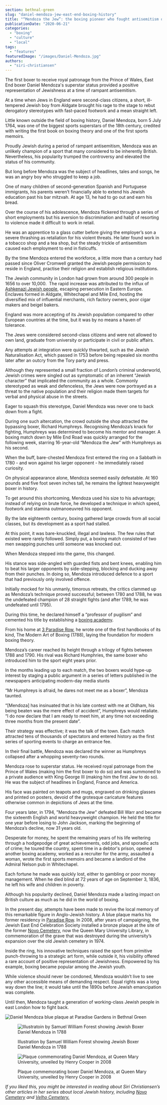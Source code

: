```yaml
---
section: bethnal-green
slug: "daniel-mendoza-jew-east-end-boxing-history"
title: "“Mendoza the Jew”: the boxing pioneer who fought antisemitism one jab at a time"
publicationDate: "2020-06-21"
categories: 
  - "boxing"
  - "culture"
  - "local"
tags: 
  - "features"
featuredImage: "/images/Daniel-Mendoza.jpg"
authors: 
  - "siri-christiansen"
---
```


The first boxer to receive royal patronage from the Prince of Wales, East End boxer Daniel Mendoza's superstar status provided a positive representation of Jewishness at a time of rampant antisemitism.

At a time when Jews in England were second-class citizens, a short, ill-tempered Jewish boy from Aldgate brought his rage to the stage to rebut derogatory stereotypes with fast-paced footwork and a mean straight left.

Little known outside the field of boxing history, Daniel Mendoza, born 5 July 1764, was one of the biggest sports superstars of the 18th century, credited with writing the first book on boxing theory and one of the first sports memoirs.

Proudly Jewish during a period of rampant antisemitism, Mendoza was an unlikely champion of a sport that many considered to be inherently British. Nevertheless, his popularity trumped the controversy and elevated the status of his community.

But long before Mendoza was the subject of headlines, tales and songs, he was an angry boy who struggled to keep a job.

One of many children of second-generation Spanish and Portuguese immigrants, his parents weren’t financially able to extend his Jewish education past his bar mitzvah. At age 13, he had to go out and earn his bread.

Over the course of his adolescence, Mendoza flickered through a series of short employments but his aversion to discrimination and habit of resorting to violence made it difficult to work in retail.

He was an apprentice to a glass cutter before giving the employer’s son a severe thrashing as retaliation for his violent threats. He later found work in a tobacco shop and a tea shop, but the steady trickle of antisemitism caused each employment to end in fisticuffs.

By the time Mendoza entered the workforce, a little more than a century had passed since Oliver Cromwell granted the Jewish people permission to reside in England, practise their religion and establish religious institutions.

The Jewish community in London had grown from around 300 people in 1656 to over 10,000.  The rapid increase was attributed to the influx of [Ashkenazi Jewish people](https://romanroadlondon.com/novo-cemetery-jewish-history/), escaping persecution in Eastern Europe. Enclaves formed in Aldgate, Whitechapel and Mile End, hosting the diversified mix of influential merchants, rich factory owners, poor cigar makers and beigel bakers.

England was more accepting of its Jewish population compared to other European countries at the time, but it was by no means a haven of tolerance.

The Jews were considered second-class citizens and were not allowed to own land, graduate from university or participate in civil or public affairs. 

Any attempts at integration were quickly thwarted, such as the Jewish Naturalisation Act, which passed in 1753 before being repealed six months later after an outcry from the Tory party and press.

Although they represented a small fraction of London’s criminal underworld, Jewish crimes were singled out as symptomatic of an inherent “Jewish character” that implicated the community as a whole. Commonly stereotyped as weak and defenceless, the Jews were now portrayed as a threat to the native population and their religion made them targets for verbal and physical abuse in the streets.

Eager to squash this stereotype, Daniel Mendoza was never one to back down from a fight.

During one such altercation, the crowd outside the shop attracted the bypassing boxer, Richard Humphreys. Recognising Mendoza’s knack for fighting, Humphreys was determined to become his mentor and manager. A boxing match down by Mile End Road was quickly arranged for the following week, starring 16-year-old “Mendoza the Jew” with Humphreys as his second.

When the buff, bare-chested Mendoza first entered the ring on a Sabbath in 1780 - and won against his larger opponent - he immediately raised curiosity.

On physical appearance alone, Mendoza seemed easily defeatable. At 160 pounds and five foot seven inches tall, he remains the lightest heavyweight boxer in history.

To get around this shortcoming, Mendoza used his size to his advantage; instead of relying on brute force, he developed a technique in which speed, footwork and stamina outmanoeuvred his opponent.

By the late eighteenth century,​ boxing gathered large crowds from all social classes, but its development as a sport had stalled. 

At this point, it was bare-knuckled, illegal and lawless. The few rules that existed were rarely followed. Simply put, a boxing match consisted of two men swapping punches until someone was knocked out. 

When Mendoza stepped into the game, this changed.

His stance was side-angled with guarded fists and bent knees, enabling him to beat his larger opponents by side-stepping, blocking and ducking away from their punches.​ In doing so, Mendoza introduced defence to a sport that had previously only involved offence.

Initially mocked for his unmanly, timorous retreats, the critics clammed up as Mendoza’s technique proved successful; between 1780 and 1788, he was the undefeated champion of 28 straight fights (and after 1789, he was undefeated until 1795).

During this time, he declared himself a “professor of pugilism” and cemented his title by establishing a [boxing academy](https://bethnalgreenlondon.co.uk/boxing-bethnal-green/).

From his home at [3 Paradise Row](https://bethnalgreenlondon.co.uk/paradise-gardens-bethnal-green-history/), he wrote one of the first handbooks of its kind, The Modern Art of Boxing (1788), laying the foundation for modern boxing theory.

Mendoza’s career reached its height through a trilogy of fights between 1788 and 1790. His rival was Richard Humphries, the same boxer who introduced him to the sport eight years prior.

In the months leading up to each match, the two boxers would hype-up interest by staging a public argument in a series of letters published in the newspapers anticipating modern-day media stunts

“Mr Humphreys is afraid, he dares not meet me as a boxer”, Mendoza taunted.

“\[Mendoza\] has insinuated that in his late contest with me at Oldham, his being beaten was the mere effect of accident”, Humphreys would retaliate. “I do now declare that I am ready to meet him, at any time not exceeding three months from the present date”.

Their strategy was effective; it was the talk of the town. Each match attracted tens of thousands of spectators and entered history as the first series of sporting events to charge an entrance fee.

In their final battle, Mendoza was declared the winner as Humphreys collapsed after a whopping seventy-two rounds.

Mendoza rose to superstar status. He received royal patronage from the Prince of Wales (making him the first boxer to do so) and was summoned to a private audience with King George III (making him the first Jew to do so). He was the subject of headlines in England, France and America.

His face was painted on teapots and mugs, engraved on drinking glasses and printed on posters, devoid of the grotesque caricature features otherwise common in depictions of Jews at the time.

Four years later, in 1794, "Mendoza the Jew" defeated Bill Warr and became the sixteenth English and world heavyweight champion. He held the title for one year before losing to John Jackson, marking the beginning of Mendoza’s decline, now 31 years old.

Desperate for money, he spent the remaining years of his life weltering through a hodgepodge of great achievements, odd jobs, and sporadic acts of crime; he toured the country, spent time in a debtor's prison, opened another boxing academy, worked as a recruiter for the army, assaulted a woman, wrote the first sports memoirs and became a landlord of the Admiral Nelson pub in Whitechapel.

Each fortune he made was quickly lost, either to gambling or poor money management. When he died blind at 72 years of age on September 3, 1836, he left his wife and children in poverty.

Although his popularity declined, Daniel Mendoza made a lasting impact on British culture as much as he did in the world of boxing.

In the present day, attempts have been made to revive the local memory of this remarkable figure in Anglo-Jewish history. A blue plaque marks his former residency in [Paradise Row](https://romanroadlondon.com/paradise-gardens-bethnal-green-history/). In 2008, after years of campaigning, the Jewish East End Celebration Society installed a bronze plaque at the site of the former [Novo Cemetery](https://romanroadlondon.com/novo-cemetery-jewish-history/), now the Queen Mary University Library, in commemoration of the grave that was destroyed during the university’s expansion over the old Jewish cemetery in 1974.

Inside the ring, his innovative techniques raised the sport from primitive punch-throwing to a strategic art form, while outside it, his visibility offered a rare account of positive representation of Jewishness. Empowered by his example, boxing became popular among the Jewish youth. 

While violence should never be condoned, Mendoza wouldn’t live to see any other accessible means of demanding respect. Equal rights was a long way down the line; it would take until the 1890s before Jewish emancipation was complete.

Until then, Mendoza taught a generation of working-class Jewish people in east London how to fight back.

![Daniel Mendoza blue plaque at Paradise Gardens in Bethnal Green](/images/Paradise-Gardens-Bethnal-Green-blue-plaque-Daniel-Mendoza-1024x683.jpg)

<figure>

![Illustratoin by Samuel William Forest showing Jewish Boxer Daniel Mendoza in 1788](/images/Daniel-Mendoza-John-Humphreys-bareknuckle-fight-illustration-1788-1024x683.jpg)

<figcaption>

Illustration by Samuel William Forest showing Jewish Boxer Daniel Mendoza in 1788

</figcaption>

</figure>

<figure>

![Plaque commemorating Daniel Mendoza, at Queen Mary University, unveiled by Henry Cooper in 2008](/images/Daniel-Mendoza-Plaque-Henry-Cooper-at-Queen-Marys-2008.jpg)

<figcaption>

Plaque commemorating boxer Daniel Mendoza, at Queen Mary University, unveiled by Henry Cooper in 2008

</figcaption>

</figure>

_If you liked this, you might be interested in reading about Siri Christiansen’s other articles in her series about local Jewish history, including_ [_Novo Cemetery_](https://romanroadlondon.com/novo-cemetery-jewish-history/) _and_ [_Velho Cemetery._](https://romanroadlondon.com/velho-cemetery-mile-end-jewish-history/)
